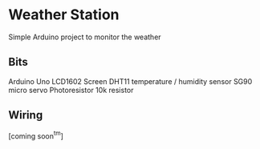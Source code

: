 # Weather Station
Simple Arduino project to monitor the weather
## Bits
Arduino Uno
LCD1602 Screen
DHT11 temperature / humidity sensor
SG90 micro servo
Photoresistor
10k resistor
## Wiring
[coming soon$^{\text{tm}}$]
